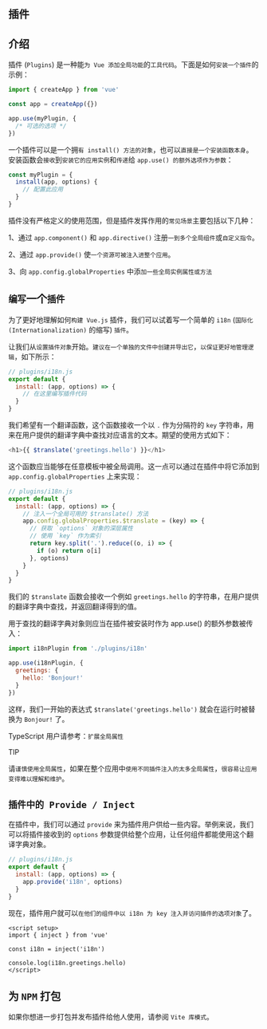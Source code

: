 ## 插件

## 介绍

插件 (`Plugins`) 是一种能`为 Vue 添加全局功能`的`工具代码`。下面是如何`安装一个插件`的示例：

```js
import { createApp } from 'vue'

const app = createApp({})

app.use(myPlugin, {
  /* 可选的选项 */
})
```

一个插件可以是一个拥`有 install() 方法的对象`，也可以`直接是一个安装函数本身`。安装函数会`接收`到`安装它的应用实例`和`传递`给 `app.use() 的额外选项作为参数`：

```js
const myPlugin = {
  install(app, options) {
    // 配置此应用
  }
}
```

插件没有严格定义的使用范围，但是插件发挥作用的`常见场景`主要包括以下几种：

1、通过 `app.component()` 和 `app.directive()` 注册`一到多个全局组件`或`自定义指令`。

2、通过 `app.provide()` 使`一个资源可被注入进整个应用`。

3、向 `app.config.globalProperties` 中添`加一些全局实例属性或方法`

## `编写`一个`插件`

为了更好地理解如何`构建 Vue.js` 插件，我们可以试着写一个简单的 `i18n` (`国际化 (Internationalization)` 的缩写) `插件`。

让我们从`设置插件对象`开始。`建议在一个单独的文件中创建并导出它`，`以保证更好地管理逻辑`，如下所示：

```js
// plugins/i18n.js
export default {
  install: (app, options) => {
    // 在这里编写插件代码
  }
}
```

我们希望有一个翻译函数，这个函数接收一个以 `.` 作为分隔符的 `key` 字符串，用来在用户提供的翻译字典中查找对应语言的文本。期望的使用方式如下：

```js
<h1>{{ $translate('greetings.hello') }}</h1>
```
这个函数应当能够在任意模板中被全局调用。这一点可以通过在插件中将它添加到 `app.config.globalProperties` 上来实现：

```js
// plugins/i18n.js
export default {
  install: (app, options) => {
    // 注入一个全局可用的 $translate() 方法
    app.config.globalProperties.$translate = (key) => {
      // 获取 `options` 对象的深层属性
      // 使用 `key` 作为索引
      return key.split('.').reduce((o, i) => {
        if (o) return o[i]
      }, options)
    }
  }
}
```
我们的 `$translate` 函数会接收一个例如 `greetings.hello` 的字符串，在用户提供的翻译字典中查找，并返回翻译得到的值。

用于查找的翻译字典对象则应当在插件被安装时作为 app.use() 的额外参数被传入：

```js
import i18nPlugin from './plugins/i18n'

app.use(i18nPlugin, {
  greetings: {
    hello: 'Bonjour!'
  }
})
```
这样，我们一开始的表达式 `$translate('greetings.hello')` 就会在运行时被替换为 `Bonjour!` 了。

TypeScript 用户请参考：`扩展全局属性`

TIP

请`谨慎使用全局属性`，如果在整个应用中`使用不同插件注入的太多全局属性`，`很容易让应用变得难以理解和维护`。

## `插件中的 Provide / Inject`

在插件中，我们可以通过 `provide` 来为插件用户供给一些内容。举例来说，我们可以将插件接收到的 `options` 参数提供给整个应用，让任何组件都能使用这个翻译字典对象。

```js
// plugins/i18n.js
export default {
  install: (app, options) => {
    app.provide('i18n', options)
  }
}
```
现在，插件用户就可以`在他们的组件中以 i18n 为 key 注入并访问插件的选项对象`了。

```vue
<script setup>
import { inject } from 'vue'

const i18n = inject('i18n')

console.log(i18n.greetings.hello)
</script>
```
## 为 `NPM` 打包

如果你想进一步打包并发布插件给他人使用，请参阅 `Vite 库模式`。